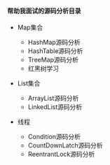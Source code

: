 #### 帮助我面试的源码分析目录  

- Map集合
    - HashMap源码分析
	- HashTable源码分析
	- TreeMap源码分析
	- 红黑树学习

- List集合
    - ArrayList源码分析
    - LinkedList源码分析  
	
- 线程
	- Condition源码分析
	- CountDownLatch源码分析
	- ReentrantLock源码分析
